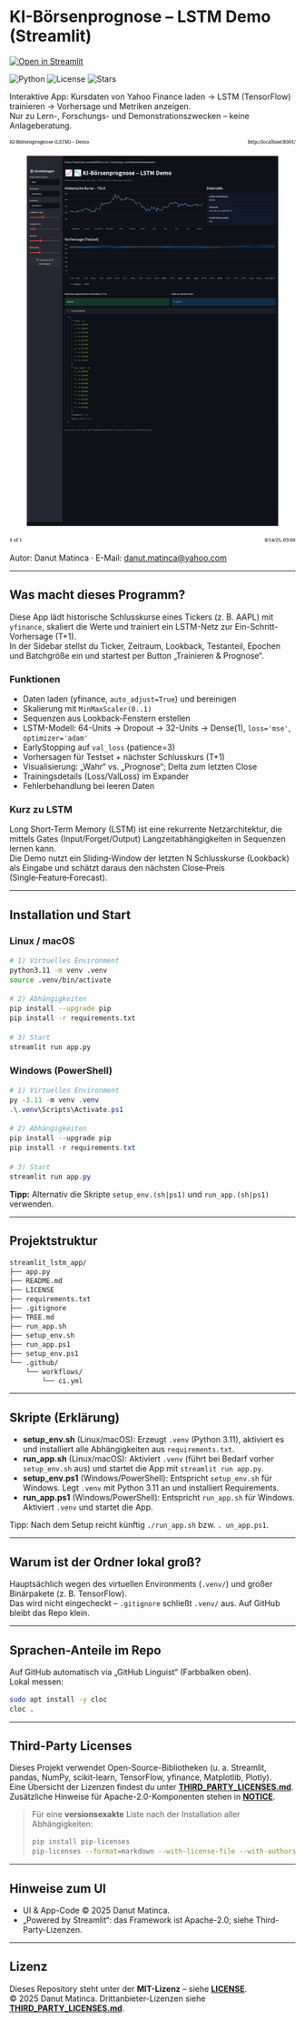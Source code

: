 # KI-Börsenprognose – LSTM Demo (Streamlit)
[![Open in Streamlit](https://static.streamlit.io/badges/streamlit_badge.svg)](https://lstm-ai-predictor.streamlit.app)

![Python](https://img.shields.io/badge/python-3.11-blue)
![License](https://img.shields.io/badge/license-MIT-green)
![Stars](https://img.shields.io/github/stars/danut-matinca/streamlit_lstm_app?style=social)

Interaktive App: Kursdaten von Yahoo Finance laden → LSTM (TensorFlow) trainieren → Vorhersage und Metriken anzeigen.  
Nur zu Lern-, Forschungs- und Demonstrationszwecken – keine Anlageberatung.  

![App Screenshot](screenshot_app.png)  

Autor: Danut Matinca · E-Mail: <danut.matinca@yahoo.com>  

---

## Was macht dieses Programm?
Diese App lädt historische Schlusskurse eines Tickers (z. B. AAPL) mit `yfinance`, skaliert die Werte und trainiert ein LSTM-Netz zur Ein-Schritt-Vorhersage (T+1).  
In der Sidebar stellst du Ticker, Zeitraum, Lookback, Testanteil, Epochen und Batchgröße ein und startest per Button „Trainieren & Prognose“.  

### Funktionen
- Daten laden (yfinance, `auto_adjust=True`) und bereinigen  
- Skalierung mit `MinMaxScaler(0..1)`  
- Sequenzen aus Lookback-Fenstern erstellen  
- LSTM-Modell: 64-Units → Dropout → 32-Units → Dense(1), `loss='mse'`, `optimizer='adam'`  
- EarlyStopping auf `val_loss` (patience=3)  
- Vorhersagen für Testset + nächster Schlusskurs (T+1)  
- Visualisierung: „Wahr“ vs. „Prognose“; Delta zum letzten Close  
- Trainingsdetails (Loss/ValLoss) im Expander  
- Fehlerbehandlung bei leeren Daten  

### Kurz zu LSTM
Long Short‑Term Memory (LSTM) ist eine rekurrente Netzarchitektur, die mittels Gates (Input/Forget/Output) Langzeitabhängigkeiten in Sequenzen lernen kann.  
Die Demo nutzt ein Sliding‑Window der letzten N Schlusskurse (Lookback) als Eingabe und schätzt daraus den nächsten Close‑Preis (Single‑Feature‑Forecast).


---

## Installation und Start

### Linux / macOS
```bash
# 1) Virtuelles Environment
python3.11 -m venv .venv
source .venv/bin/activate

# 2) Abhängigkeiten
pip install --upgrade pip
pip install -r requirements.txt

# 3) Start
streamlit run app.py
```

### Windows (PowerShell)
```powershell
# 1) Virtuelles Environment
py -3.11 -m venv .venv
.\.venv\Scripts\Activate.ps1

# 2) Abhängigkeiten
pip install --upgrade pip
pip install -r requirements.txt

# 3) Start
streamlit run app.py
```

**Tipp:** Alternativ die Skripte `setup_env.(sh|ps1)` und `run_app.(sh|ps1)` verwenden.  

---

## Projektstruktur
```text
streamlit_lstm_app/
├── app.py
├── README.md
├── LICENSE
├── requirements.txt
├── .gitignore
├── TREE.md
├── run_app.sh
├── setup_env.sh
├── run_app.ps1
├── setup_env.ps1
└── .github/
    └── workflows/
        └── ci.yml
```

---

## Skripte (Erklärung)
- **setup_env.sh** (Linux/macOS): Erzeugt `.venv` (Python 3.11), aktiviert es und installiert alle Abhängigkeiten aus `requirements.txt`.  
- **run_app.sh** (Linux/macOS): Aktiviert `.venv` (führt bei Bedarf vorher `setup_env.sh` aus) und startet die App mit `streamlit run app.py`.  
- **setup_env.ps1** (Windows/PowerShell): Entspricht `setup_env.sh` für Windows. Legt `.venv` mit Python 3.11 an und installiert Requirements.  
- **run_app.ps1** (Windows/PowerShell): Entspricht `run_app.sh` für Windows. Aktiviert `.venv` und startet die App.  

Tipp: Nach dem Setup reicht künftig `./run_app.sh` bzw. `.
un_app.ps1`.  

---

## Warum ist der Ordner lokal groß?
Hauptsächlich wegen des virtuellen Environments (`.venv/`) und großer Binärpakete (z. B. TensorFlow).  
Das wird nicht eingecheckt – `.gitignore` schließt `.venv/` aus. Auf GitHub bleibt das Repo klein.  

---

## Sprachen-Anteile im Repo
Auf GitHub automatisch via „GitHub Linguist“ (Farbbalken oben).  
Lokal messen:  
```bash
sudo apt install -y cloc
cloc .
```

---

## Third-Party Licenses
Dieses Projekt verwendet Open-Source-Bibliotheken (u. a. Streamlit, pandas, NumPy, scikit-learn, TensorFlow, yfinance, Matplotlib, Plotly).  
Eine Übersicht der Lizenzen findest du unter **[THIRD_PARTY_LICENSES.md](./THIRD_PARTY_LICENSES.md)**.  
Zusätzliche Hinweise für Apache-2.0-Komponenten stehen in **[NOTICE](./NOTICE)**.  

> Für eine **versionsexakte** Liste nach der Installation aller Abhängigkeiten:  
> ```bash
> pip install pip-licenses
> pip-licenses --format=markdown --with-license-file --with-authors --ignore-packages pip setuptools wheel
> ```

---

## Hinweise zum UI
- UI & App-Code © 2025 Danut Matinca.  
- „Powered by Streamlit“: das Framework ist Apache-2.0; siehe Third-Party-Lizenzen.  

---

## Lizenz
Dieses Repository steht unter der **MIT-Lizenz** – siehe **[LICENSE](./LICENSE)**.  
© 2025 Danut Matinca. Drittanbieter-Lizenzen siehe **[THIRD_PARTY_LICENSES.md](./THIRD_PARTY_LICENSES.md)**.  
